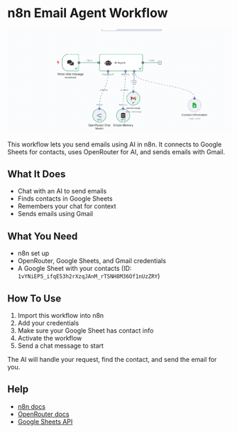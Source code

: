 # n8n Email Agent Workflow

![Workflow Diagram](email-agent.png)

This workflow lets you send emails using AI in n8n. It connects to Google Sheets for contacts, uses OpenRouter for AI, and sends emails with Gmail.

## What It Does
- Chat with an AI to send emails
- Finds contacts in Google Sheets
- Remembers your chat for context
- Sends emails using Gmail

## What You Need
- n8n set up
- OpenRouter, Google Sheets, and Gmail credentials
- A Google Sheet with your contacts (ID: `1vYNiEP5_ifqE53h2rXzqJAnM_rTSNH8M36Of1nUzZRY`)

## How To Use
1. Import this workflow into n8n
2. Add your credentials
3. Make sure your Google Sheet has contact info
4. Activate the workflow
5. Send a chat message to start

The AI will handle your request, find the contact, and send the email for you.

## Help
- [n8n docs](https://docs.n8n.io)
- [OpenRouter docs](https://openrouter.ai/docs)
- [Google Sheets API](https://developers.google.com/sheets/api) 